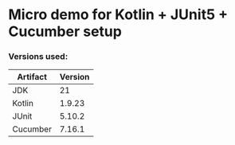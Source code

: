 # Micro demo for Kotlin + JUnit5 + Cucumber setup

### Versions used:

| Artifact | Version |
|----------|---------|
| JDK      | 21      |
| Kotlin   | 1.9.23  |
| JUnit    | 5.10.2  |
| Cucumber | 7.16.1  |